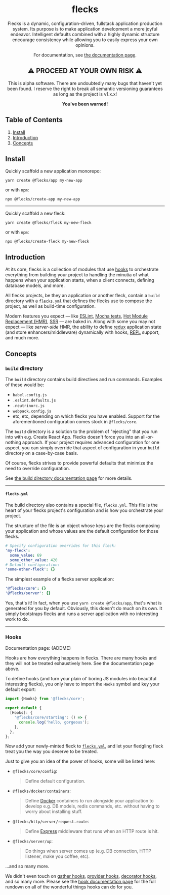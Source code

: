 <div align="center">
  <h1>flecks</h1>
  <p>
    Flecks is a dynamic, configuration-driven, fullstack application production system. Its purpose
    is to make application development a more joyful endeavor. Intelligent defaults combined with
    a highly dynamic structure encourage consistency while allowing you to easily express your own
    opinions.
  </p>
  <p>For documentation, see <a href="ADDME">the documentation page</a>.</p>

  ## ⚠️ PROCEED AT YOUR OWN RISK ⚠️

  This is alpha software. There are undoubtedly many bugs that haven't yet been found. I reserve
  the right to break all semantic versioning guarantees as long as the project is v1.x.x!
  
  **You've been warned!**
</div>


## Table of Contents

1. [Install](#install)
2. [Introduction](#introduction)
3. [Concepts](#concepts)

## Install

Quickly scaffold a new application monorepo:
```
yarn create @flecks/app my-new-app
```

or with `npm`:
```
npx @flecks/create-app my-new-app
```

---

Quickly scaffold a new fleck:
```
yarn create @flecks/fleck my-new-fleck
```

or with `npm`:
```
npx @flecks/create-fleck my-new-fleck
```

## Introduction

At its core, flecks is a collection of modules that use [hooks](#hooks) to orchestrate everything
from building your project to handling the minutia of what happens when your application starts,
when a client connects, defining database models, and more.

All flecks projects, be they an application or another fleck, contain a `build` directory with a
[`flecks.yml`](#flecksyml) that defines the flecks use to compose the project, as well as
build-time configuration.

Modern features you expect &mdash; like [ESLint](https://eslint.org/),
[Mocha tests](https://mochajs.org/),
[Hot Module Replacement (HMR)](https://v4.webpack.js.org/guides/hot-module-replacement/),
[SSR](https://reactjs.org/docs/react-dom-server.html) &mdash; are baked in. Along with some you
may not expect &mdash; like *server-side* HMR, the ability to define [redux](https://redux.js.org/)
application state (and store enhancers/middleware) dynamically with hooks,
[REPL](https://nodejs.org/api/repl.html) support, and much more.
    
## Concepts

### `build` directory

The `build` directory contains build directives and run commands. Examples of these would be:

- `babel.config.js`
- `.eslint.defaults.js`
- `.neutrinorc.js`
- `webpack.config.js`
- etc, etc, depending on which flecks you have enabled. Support for the aforementioned
  configuration comes stock in `@flecks/core`.

The `build` directory is a solution to the problem of "ejecting" that you run into with
e.g. Create React App. Flecks doesn't force you into an all-or-nothing approach. If your project
requires advanced configuration for one aspect, you can simply override that aspect of
configuration in your `build` directory on a case-by-case basis.

Of course, flecks strives to provide powerful defaults that minimize the need to override
configuration.

See [the build directory documentation page](packages/core/build/dox/build.md) for more details.

---

#### `flecks.yml`

The build directory also contains a special file, `flecks.yml`. This file is the heart of your
flecks project's configuration and is how you orchestrate your project.

The structure of the file is an object whose keys are the flecks composing your application and
whose values are the default configuration for those flecks.

```yml
# Specify configuration overrides for this fleck:
'my-fleck':
  some_value: 69
  some_other_value: 420
# Default configuration:
'some-other-fleck': {}
```

The simplest example of a flecks server application:

```yml
'@flecks/core': {}
'@flecks/server': {}
```

Yes, that's it! In fact, when you use `yarn create @flecks/app`, that's what is generated for you
by default. Obviously, this doesn't do much on its own. It simply bootstraps flecks and runs a
server application with no interesting work to do.

---

### Hooks

Documentation page: (ADDME)

Hooks are how everything happens in flecks. There are many hooks and they will not be treated
exhaustively here. See the documentation page above.

To define hooks (and turn your plain ol' boring JS modules into beautiful interesting flecks), you
only have to import the `Hooks` symbol and key your default export:

```javascript
import {Hooks} from '@flecks/core';

export default {
  [Hooks]: {
    '@flecks/core/starting': () => {
      console.log('hello, gorgeous');
    },
  },
};
```

Now add your newly-minted fleck to [`flecks.yml`](#flecksyml), and let your fledgling fleck treat
you the way you deserve to be treated.

Just to give you an idea of the power of hooks, some will be listed here:

- `@flecks/core/config`:
  > Define default configuration.
- `@flecks/docker/containers`:
  > Define [Docker](https://www.docker.com/) containers to run alongside your application to
  develop e.g. DB models, redis commands, etc. without having to worry about installing stuff.
- `@flecks/http/server/request.route`:
  > Define [Express](http://expressjs.com/) middleware that runs when an HTTP route is hit.
- `@flecks/server/up`:
  > Do things when server comes up (e.g. DB connection, HTTP listener, make you coffee, etc).

...and so many more.

We didn't even touch on [gather hooks](ADDME), [provider hooks](ADDME), [decorator hooks](ADDME),
and so many more. Please see the [hook documentation page](ADDME) for the full rundown on all of
the wonderful things hooks can do for you.
